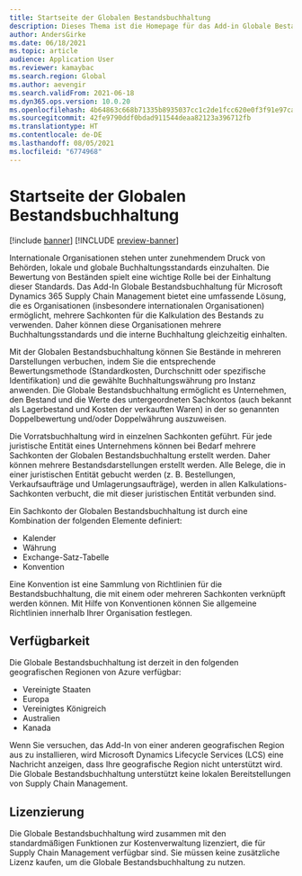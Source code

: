```yaml
---
title: Startseite der Globalen Bestandsbuchhaltung
description: Dieses Thema ist die Homepage für das Add-in Globale Bestandsbuchhaltung für Microsoft Dynamics 365 Supply Chain Management.
author: AndersGirke
ms.date: 06/18/2021
ms.topic: article
audience: Application User
ms.reviewer: kamaybac
ms.search.region: Global
ms.author: aevengir
ms.search.validFrom: 2021-06-18
ms.dyn365.ops.version: 10.0.20
ms.openlocfilehash: 4b64863c668b71335b8935037cc1c2de1fcc620e0f3f91e97ca38614334e6cc9
ms.sourcegitcommit: 42fe9790ddf0bdad911544deaa82123a396712fb
ms.translationtype: HT
ms.contentlocale: de-DE
ms.lasthandoff: 08/05/2021
ms.locfileid: "6774968"
---
```

# <a name="global-inventory-accounting-home-page"></a>Startseite der Globalen Bestandsbuchhaltung

[!include [banner](../includes/banner.md)]
[!INCLUDE [preview-banner](../includes/preview-banner.md)]

Internationale Organisationen stehen unter zunehmendem Druck von Behörden, lokale und globale Buchhaltungsstandards einzuhalten. Die Bewertung von Beständen spielt eine wichtige Rolle bei der Einhaltung dieser Standards. Das Add-In Globale Bestandsbuchhaltung für Microsoft Dynamics 365 Supply Chain Management bietet eine umfassende Lösung, die es Organisationen (insbesondere internationalen Organisationen) ermöglicht, mehrere Sachkonten für die Kalkulation des Bestands zu verwenden. Daher können diese Organisationen mehrere Buchhaltungsstandards und die interne Buchhaltung gleichzeitig einhalten.

Mit der Globalen Bestandsbuchhaltung können Sie Bestände in mehreren Darstellungen verbuchen, indem Sie die entsprechende Bewertungsmethode (Standardkosten, Durchschnitt oder spezifische Identifikation) und die gewählte Buchhaltungswährung pro Instanz anwenden. Die Globale Bestandsbuchhaltung ermöglicht es Unternehmen, den Bestand und die Werte des untergeordneten Sachkontos (auch bekannt als Lagerbestand und Kosten der verkauften Waren) in der so genannten Doppelbewertung und/oder Doppelwährung auszuweisen.

Die Vorratsbuchhaltung wird in einzelnen Sachkonten geführt. Für jede juristische Entität eines Unternehmens können bei Bedarf mehrere Sachkonten der Globalen Bestandsbuchhaltung erstellt werden. Daher können mehrere Bestandsdarstellungen erstellt werden. Alle Belege, die in einer juristischen Entität gebucht werden (z. B. Bestellungen, Verkaufsaufträge und Umlagerungsaufträge), werden in allen Kalkulations-Sachkonten verbucht, die mit dieser juristischen Entität verbunden sind.

Ein Sachkonto der Globalen Bestandsbuchhaltung ist durch eine Kombination der folgenden Elemente definiert:

- Kalender
- Währung
- Exchange-Satz-Tabelle
- Konvention

Eine Konvention ist eine Sammlung von Richtlinien für die Bestandsbuchhaltung, die mit einem oder mehreren Sachkonten verknüpft werden können. Mit Hilfe von Konventionen können Sie allgemeine Richtlinien innerhalb Ihrer Organisation festlegen.

## <a name="availability"></a>Verfügbarkeit

Die Globale Bestandsbuchhaltung ist derzeit in den folgenden geografischen Regionen von Azure verfügbar:

- Vereinigte Staaten
- Europa
- Vereinigtes Königreich
- Australien
- Kanada

Wenn Sie versuchen, das Add-In von einer anderen geografischen Region aus zu installieren, wird Microsoft Dynamics Lifecycle Services (LCS) eine Nachricht anzeigen, dass Ihre geografische Region nicht unterstützt wird. Die Globale Bestandsbuchhaltung unterstützt keine lokalen Bereitstellungen von Supply Chain Management.

## <a name="licensing"></a>Lizenzierung

Die Globale Bestandsbuchhaltung wird zusammen mit den standardmäßigen Funktionen zur Kostenverwaltung lizenziert, die für Supply Chain Management verfügbar sind. Sie müssen keine zusätzliche Lizenz kaufen, um die Globale Bestandsbuchhaltung zu nutzen.
